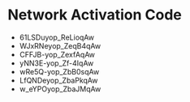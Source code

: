 # Network Activation Code
* 61LSDuyop_ReLioqAw
* WJxRNeyop_ZeqB4qAw
* CFFJB-yop_ZexfAqAw
* yNN3E-yop_Zf-4IqAw
* wRe5Q-yop_ZbB0sqAw
* LfQNDeyop_ZbaPkqAw
* w_eYPOyop_ZbaJMqAw